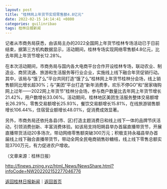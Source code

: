 ```yaml
---
layout: post
title: "桂林网上年货节实现零售额4.8亿元"
date: 2022-02-15 14:14:41 +0800
categories: guilinribao
tags: 桂林日报新闻
---
```

<p>记者从市商务局获悉，由该局主办的2022全国网上年货节桂林专场活动已于日前结束，据第三方机构数据显示，活动期间，桂林专场实现网络零售额4.8亿元，比去年网上年货节增长12.28%。</p>
 <p>在本次活动期间，市商务局与国内各大电商平台合作开设桂林专场，联动农业、制造业、商贸流通、旅游和生活服务等行业企业，实施线上线下融合年货促销行动。其中，该局与“饿了么”平台共同打造“饿了么”桂林网上年货节桂林分会场，线上销售额同比增长超30%；与“美团”平台打造“新年消费季，欢乐不停GO”和“居家嗨购网上过年——2022网上年货节”桂林分会场，参与商户数量比去年网上年货节增长21.42%，用户数增长33.06%。活动期间，桂林地区美团生活服务整体交易额增长26.29%，零售交易额增长25.93%，餐饮交易额增长15.81%，在线旅游销售额增长106.44%，住宿营业额增长48.01%，促消费成效显著。</p>
 <p>另外，市商务局还依托各县(市、区)打造主题消费日和线上线下一体的品牌节庆活动，引领消费创新、丰富消费体验。如该局支持阳朔县举办首届直播带货节，开展直播带货活动20多场次，带动网络零售额突破300万元；积极支持永福县举办首届线上线下融合直播带货节，带动全网全民电商销售砂糖桔，线上线下零售总额实现3700万元，有力促进农户增收。</p><p class="em_media">（文章来源：桂林日报）</p>

<http://finews.zning.xyz/html_News/NewsShare.html?infoCode=NW202202152277046776>

[返回桂林日报新闻](//finews.withounder.com/category/guilinribao.html)｜[返回首页](//finews.withounder.com/)